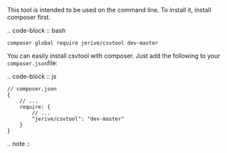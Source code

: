 
This tool is intended to be used on the command line.
To install it, install composer first.

.. code-block :: bash

    composer global require jerive/csvtool dev-master


You can easily install csvtool with composer. Just add the following
to your `composer.json`file:

.. code-block :: js

    // composer.json
    {
        // ...
        require: {
            // ...
            "jerive/csvtool": "dev-master"
        }
    }

.. note ::
